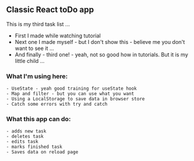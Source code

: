 ## Classic React toDo app 
This is my third task list ...
- First I made while watching tutorial
- Next one I made myself - but I don't show this - believe me you don't want to see it ...
- And finally - third one! - yeah, not  so good how in tutorials. But it is my little child ...

### What I'm using here:
    - UseState - yeah good training for useState hook
    - Map and filter - but you can use what you want
    - Using a LocalStorage to save data in browser store
    - Catch some errors with try and catch    

### What this app can do:
    - adds new task
    - deletes task
    - edits task
    - marks finished task
    - Saves data on reload page
